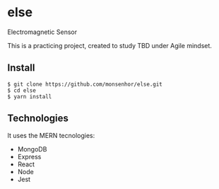 # else
Electromagnetic Sensor

This is a practicing project, created to study TBD under Agile mindset.

## Install
```
$ git clone https://github.com/monsenhor/else.git
$ cd else
$ yarn install
```

## Technologies

It uses the MERN tecnologies:

* MongoDB
* Express
* React
* Node
* Jest

